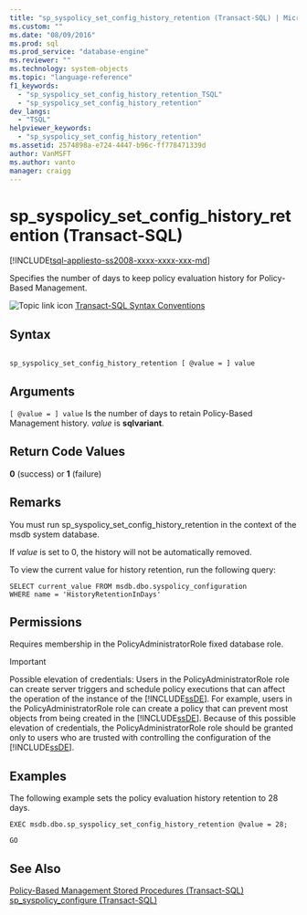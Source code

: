 ```yaml
---
title: "sp_syspolicy_set_config_history_retention (Transact-SQL) | Microsoft Docs"
ms.custom: ""
ms.date: "08/09/2016"
ms.prod: sql
ms.prod_service: "database-engine"
ms.reviewer: ""
ms.technology: system-objects
ms.topic: "language-reference"
f1_keywords: 
  - "sp_syspolicy_set_config_history_retention_TSQL"
  - "sp_syspolicy_set_config_history_retention"
dev_langs: 
  - "TSQL"
helpviewer_keywords: 
  - "sp_syspolicy_set_config_history_retention"
ms.assetid: 2574898a-e724-4447-b96c-ff778471339d
author: VanMSFT
ms.author: vanto
manager: craigg
---
```

# sp_syspolicy_set_config_history_retention (Transact-SQL)
[!INCLUDE[tsql-appliesto-ss2008-xxxx-xxxx-xxx-md](../../includes/tsql-appliesto-ss2008-xxxx-xxxx-xxx-md.md)]

  Specifies the number of days to keep policy evaluation history for Policy-Based Management.  
  
 ![Topic link icon](../../database-engine/configure-windows/media/topic-link.gif "Topic link icon") [Transact-SQL Syntax Conventions](../../t-sql/language-elements/transact-sql-syntax-conventions-transact-sql.md)  
  
## Syntax  
  
```  
  
sp_syspolicy_set_config_history_retention [ @value = ] value  
```  
  
## Arguments  
`[ @value = ] value`
 Is the number of days to retain Policy-Based Management history. *value* is **sqlvariant**.  
  
## Return Code Values  
 **0** (success) or **1** (failure)  
  
## Remarks  
 You must run sp_syspolicy_set_config_history_retention in the context of the msdb system database.  
  
 If *value* is set to 0, the history will not be automatically removed.  
  
 To view the current value for history retention, run the following query:  
  
```  
SELECT current_value FROM msdb.dbo.syspolicy_configuration  
WHERE name = 'HistoryRetentionInDays'  
```  
  
## Permissions  
 Requires membership in the PolicyAdministratorRole fixed database role.  
  
> [!IMPORTANT]  
>  Possible elevation of credentials: Users in the PolicyAdministratorRole role can create server triggers and schedule policy executions that can affect the operation of the instance of the [!INCLUDE[ssDE](../../includes/ssde-md.md)]. For example, users in the PolicyAdministratorRole role can create a policy that can prevent most objects from being created in the [!INCLUDE[ssDE](../../includes/ssde-md.md)]. Because of this possible elevation of credentials, the PolicyAdministratorRole role should be granted only to users who are trusted with controlling the configuration of the [!INCLUDE[ssDE](../../includes/ssde-md.md)].  
  
## Examples  
 The following example sets the policy evaluation history retention to 28 days.  
  
```  
EXEC msdb.dbo.sp_syspolicy_set_config_history_retention @value = 28;  
  
GO  
```  
  
## See Also  
 [Policy-Based Management Stored Procedures &#40;Transact-SQL&#41;](../../relational-databases/system-stored-procedures/policy-based-management-stored-procedures-transact-sql.md)   
 [sp_syspolicy_configure &#40;Transact-SQL&#41;](../../relational-databases/system-stored-procedures/sp-syspolicy-configure-transact-sql.md)  
  
  

